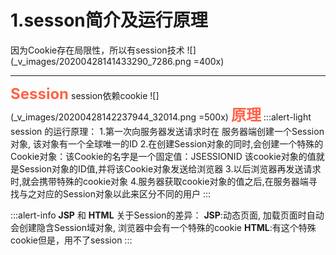 # 1.sesson简介及运行原理
因为Cookie存在局限性，所以有session技术
![](_v_images/20200428141433290_7286.png =400x)
***
<font color=tomato size=5>**Session**</font>
session依赖cookie
![](_v_images/20200428142237944_32014.png =500x)
<font color=tomato size=5>**原理**</font>
:::alert-light
	session 的运行原理：
	    1.第一次向服务器发送请求时在  服务器端创建一个Session对象, 该对象有一个全球唯一的ID
	    2.在创建Session对象的同时,会创建一个特殊的Cookie对象：该Cookie的名字是一个固定值：JSESSIONID
	        该cookie对象的值就是Session对象的ID值,并将该Cookie对象发送给浏览器
	    3.以后浏览器再发送请求时,就会携带特殊的cookie对象
	    4.服务器获取cookie对象的值之后,在服务器端寻找与之对应的Session对象以此来区分不同的用户
:::

:::alert-info
**JSP**  和 **HTML** 关于Session的差异：
**JSP**:动态页面, 加载页面时自动会创建隐含Session域对象, 浏览器中会有一个特殊的cookie
**HTML**:有这个特殊cookie但是，用不了session
:::